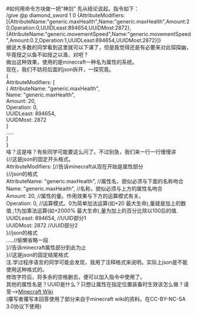 #如何用命令方块做一把“神剑"
先从结论说起。指令如下：  
/give @p diamond_sword 1 0 {AttributeModifiers:[{AttributeName:"generic.maxHealth",Name:"generic.maxHealth",Amount:20,Operation:0,UUIDLeast:894654,UUIDMost:2872},{AttributeName:"generic.movementSpeed",Name:"generic.movementSpeed",Amount:0.2,Operation:1,UUIDLeast:894654,UUIDMost:2872}]}  
据说大多数的同学看到这里就可以下课了，但是我觉得还是有必要来对此探探幽，毕竟授之以鱼不如授之以渔，对吧？  
做出这种效果，使用的是minecraft一种名为属性的系统。  
现在，我们不妨将后面的json拆开，一探究竟。  
{  
AttributeModifiers: [  
{
AttributeName: "generic.maxHealth",   
Name: "generic.maxHealth",   
Amount: 20,   
Operation: 0,   
UUIDLeast: 894654,   
UUIDMost: 2872  
}  
.....  
]  
}  
啥？这是啥？有些同学可能要这么问了。不过别急，我们来一行一行慢慢讲  
{//这是json的固定开头格式。  
AttributeModifiers: [//告诉minecraft从现在开始是属性部分  
{//json的格式  
AttributeName: "generic.maxHealth", //属性名，貌似必须与下面的名称吻合  
Name: "generic.maxHealth", //名称，貌似必须与上方的属性名吻合  
Amount: 20, //属性的量。作用效果与下方的运算模式有关。  
Operation: 0, //运算模式。0为简单加法运算(如+20 最大生命),量就是加上的数值.;1为加乘法运算(如+2000% 最大生命),量为加上的百分比除以100后的值.   
UUIDLeast: 894654, //UUID部分1  
UUIDMost: 2872	   //UUID部分2  
}//json的格式  
.....//偷懒省略一段  
]//告诉minecraft属性部分到此为止  
}//这是json的固定结尾格式  
注.学过程序语言的同学可能会发现，我用了注释格式来说明。实际上json是不能使用这种格式的。  
修改字符后，将多余的空格删去，便可以加入指令中使用了。  
其他的属性名是？UUID是什么？只想让属性在指定位置装备时生效该怎么做？请至-->[Minecraft Wiki](https://minecraft-zh.gamepedia.com)  
(攥写者攥写本回答使用了部分来自于minecraft wiki的资料。在CC-BY-NC-SA 3.0协议下使用)  

